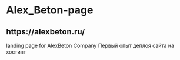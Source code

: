 # Alex_Beton-page
<h2>https://alexbeton.ru/</h2>
landing page for AlexBeton Company
Первый опыт деплоя сайта на хостинг
